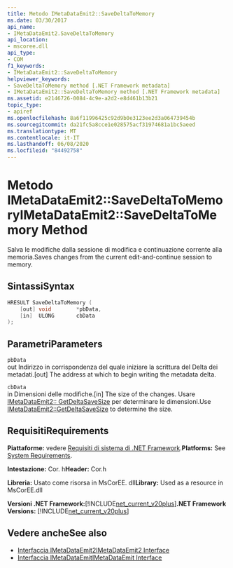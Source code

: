 ```yaml
---
title: Metodo IMetaDataEmit2::SaveDeltaToMemory
ms.date: 03/30/2017
api_name:
- IMetaDataEmit2.SaveDeltaToMemory
api_location:
- mscoree.dll
api_type:
- COM
f1_keywords:
- IMetaDataEmit2::SaveDeltaToMemory
helpviewer_keywords:
- SaveDeltaToMemory method [.NET Framework metadata]
- IMetaDataEmit2::SaveDeltaToMemory method [.NET Framework metadata]
ms.assetid: e2146726-0084-4c9e-a2d2-e8d461b13b21
topic_type:
- apiref
ms.openlocfilehash: 8a6f11996425c92d9b0e3123ee2d3a064739454b
ms.sourcegitcommit: da21fc5a8cce1e028575acf31974681a1bc5aeed
ms.translationtype: MT
ms.contentlocale: it-IT
ms.lasthandoff: 06/08/2020
ms.locfileid: "84492758"
---
```

# <a name="imetadataemit2savedeltatomemory-method"></a><span data-ttu-id="522e4-102">Metodo IMetaDataEmit2::SaveDeltaToMemory</span><span class="sxs-lookup"><span data-stu-id="522e4-102">IMetaDataEmit2::SaveDeltaToMemory Method</span></span>
<span data-ttu-id="522e4-103">Salva le modifiche dalla sessione di modifica e continuazione corrente alla memoria.</span><span class="sxs-lookup"><span data-stu-id="522e4-103">Saves changes from the current edit-and-continue session to memory.</span></span>  
  
## <a name="syntax"></a><span data-ttu-id="522e4-104">Sintassi</span><span class="sxs-lookup"><span data-stu-id="522e4-104">Syntax</span></span>  
  
```cpp  
HRESULT SaveDeltaToMemory (  
    [out] void        *pbData,
    [in]  ULONG       cbData  
);  
```  
  
## <a name="parameters"></a><span data-ttu-id="522e4-105">Parametri</span><span class="sxs-lookup"><span data-stu-id="522e4-105">Parameters</span></span>  
 `pbData`  
 <span data-ttu-id="522e4-106">out Indirizzo in corrispondenza del quale iniziare la scrittura del Delta dei metadati.</span><span class="sxs-lookup"><span data-stu-id="522e4-106">[out] The address at which to begin writing the metadata delta.</span></span>  
  
 `cbData`  
 <span data-ttu-id="522e4-107">in Dimensioni delle modifiche.</span><span class="sxs-lookup"><span data-stu-id="522e4-107">[in] The size of the changes.</span></span> <span data-ttu-id="522e4-108">Usare [IMetaDataEmit2:: GetDeltaSaveSize](imetadataemit2-getdeltasavesize-method.md) per determinare le dimensioni.</span><span class="sxs-lookup"><span data-stu-id="522e4-108">Use [IMetaDataEmit2::GetDeltaSaveSize](imetadataemit2-getdeltasavesize-method.md) to determine the size.</span></span>  
  
## <a name="requirements"></a><span data-ttu-id="522e4-109">Requisiti</span><span class="sxs-lookup"><span data-stu-id="522e4-109">Requirements</span></span>  
 <span data-ttu-id="522e4-110">**Piattaforme:** vedere [Requisiti di sistema di .NET Framework](../../get-started/system-requirements.md).</span><span class="sxs-lookup"><span data-stu-id="522e4-110">**Platforms:** See [System Requirements](../../get-started/system-requirements.md).</span></span>  
  
 <span data-ttu-id="522e4-111">**Intestazione:** Cor. h</span><span class="sxs-lookup"><span data-stu-id="522e4-111">**Header:** Cor.h</span></span>  
  
 <span data-ttu-id="522e4-112">**Libreria:** Usato come risorsa in MsCorEE. dll</span><span class="sxs-lookup"><span data-stu-id="522e4-112">**Library:** Used as a resource in MsCorEE.dll</span></span>  
  
 <span data-ttu-id="522e4-113">**Versioni .NET Framework:**[!INCLUDE[net_current_v20plus](../../../../includes/net-current-v20plus-md.md)]</span><span class="sxs-lookup"><span data-stu-id="522e4-113">**.NET Framework Versions:** [!INCLUDE[net_current_v20plus](../../../../includes/net-current-v20plus-md.md)]</span></span>  
  
## <a name="see-also"></a><span data-ttu-id="522e4-114">Vedere anche</span><span class="sxs-lookup"><span data-stu-id="522e4-114">See also</span></span>

- [<span data-ttu-id="522e4-115">Interfaccia IMetaDataEmit2</span><span class="sxs-lookup"><span data-stu-id="522e4-115">IMetaDataEmit2 Interface</span></span>](imetadataemit2-interface.md)
- [<span data-ttu-id="522e4-116">Interfaccia IMetaDataEmit</span><span class="sxs-lookup"><span data-stu-id="522e4-116">IMetaDataEmit Interface</span></span>](imetadataemit-interface.md)
